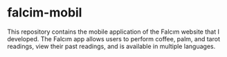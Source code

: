 # falcim-mobil
This repository contains the mobile application of the Falcım website that I developed. The Falcım app allows users to perform coffee, palm, and tarot readings, view their past readings, and is available in multiple languages.
